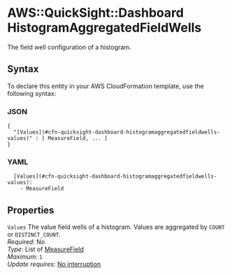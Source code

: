 # AWS::QuickSight::Dashboard HistogramAggregatedFieldWells<a name="aws-properties-quicksight-dashboard-histogramaggregatedfieldwells"></a>

The field well configuration of a histogram\.

## Syntax<a name="aws-properties-quicksight-dashboard-histogramaggregatedfieldwells-syntax"></a>

To declare this entity in your AWS CloudFormation template, use the following syntax:

### JSON<a name="aws-properties-quicksight-dashboard-histogramaggregatedfieldwells-syntax.json"></a>

```
{
  "[Values](#cfn-quicksight-dashboard-histogramaggregatedfieldwells-values)" : [ MeasureField, ... ]
}
```

### YAML<a name="aws-properties-quicksight-dashboard-histogramaggregatedfieldwells-syntax.yaml"></a>

```
  [Values](#cfn-quicksight-dashboard-histogramaggregatedfieldwells-values): 
    - MeasureField
```

## Properties<a name="aws-properties-quicksight-dashboard-histogramaggregatedfieldwells-properties"></a>

`Values`  <a name="cfn-quicksight-dashboard-histogramaggregatedfieldwells-values"></a>
The value field wells of a histogram\. Values are aggregated by `COUNT` or `DISTINCT_COUNT`\.  
*Required*: No  
*Type*: List of [MeasureField](aws-properties-quicksight-dashboard-measurefield.md)  
*Maximum*: `1`  
*Update requires*: [No interruption](https://docs.aws.amazon.com/AWSCloudFormation/latest/UserGuide/using-cfn-updating-stacks-update-behaviors.html#update-no-interrupt)